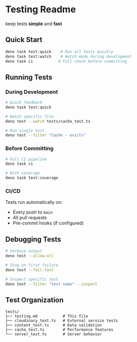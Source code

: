 # Testing Readme

keep tests **simple** and **fast**

## Quick Start

```bash
deno task test:quick    # Run all tests quickly
deno task test:watch    # Watch mode during development
deno task ci           # Full check before committing
```

## Running Tests

### During Development

```bash
# Quick feedback
deno task test:quick

# Watch specific file
deno test --watch tests/cache_test.ts

# Run single test
deno test --filter "Cache - evicts"
```

### Before Committing

```bash
# Full CI pipeline
deno task ci

# With coverage
deno task test:coverage
```

### CI/CD

Tests run automatically on:
- Every push to `main`
- All pull requests
- Pre-commit hooks (if configured)

## Debugging Tests

```bash
# Verbose output
deno test --allow-all

# Stop on first failure
deno test --fail-fast

# Inspect specific test
deno test --filter "test name" --inspect
``` 

## Test Organization

```
tests/
├── testing.md           # This file
├── cloudinary_test.ts   # External service tests
├── content_test.ts      # Data validation
├── cache_test.ts        # Performance features
└── server_test.ts       # Server behavior
```